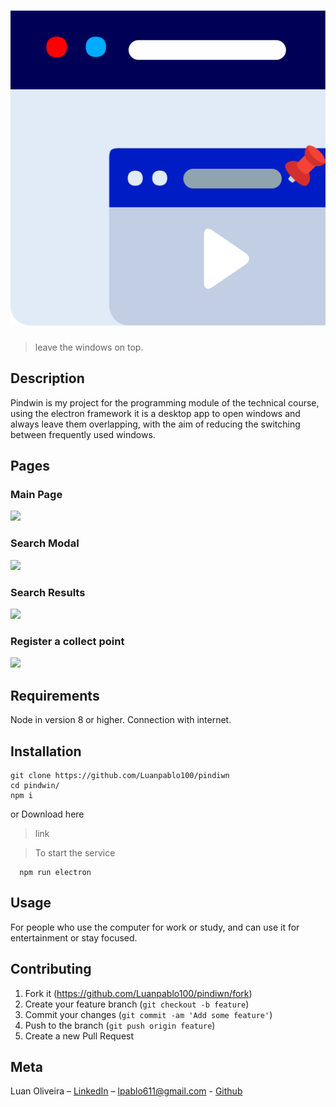 # <img src="/assets/img/pindwin.svg" alt="pindwinicon" title="Pindwin">

> leave the windows on top.

## Description
Pindwin is my project for the programming module of the technical course, using the electron framework it is a desktop app to open windows and always leave them overlapping, with the aim of reducing the switching between frequently used windows.

## Pages
### Main Page
![](.jpg)
### Search Modal
![](.jpg)
### Search Results
![](.jpg)
### Register a collect point
![](.jpg)

## Requirements
Node in version 8 or higher.
Connection with internet.

## Installation
```
git clone https://github.com/Luanpablo100/pindiwn
cd pindwin/
npm i
```
or
Download here
> link

> To start the service
```
  npm run electron
```

## Usage
For people who use the computer for work or study, and can use it for entertainment or stay focused.

## Contributing

1. Fork it (<https://github.com/Luanpablo100/pindiwn/fork>)
2. Create your feature branch (`git checkout -b feature`)
3. Commit your changes (`git commit -am 'Add some feature'`)
4. Push to the branch (`git push origin feature`)
5. Create a new Pull Request

## Meta
Luan Oliveira – [LinkedIn](https://www.linkedin.com/in/luan-oliveira-713159198/) – lpablo611@gmail.com - [Github](https://github.com/Luanpablo100)